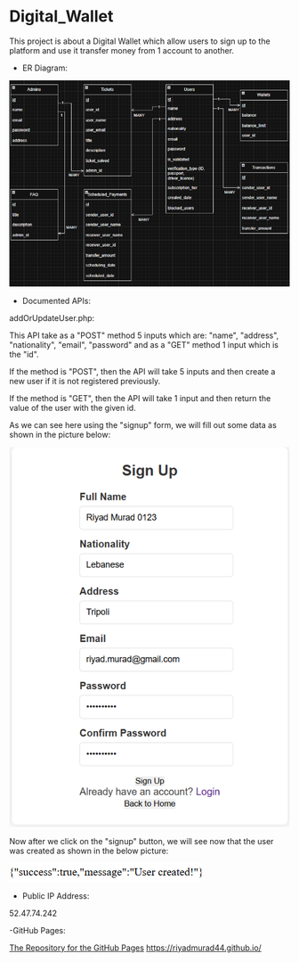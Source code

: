 # Digital_Wallet

This project is about a Digital Wallet which allow users to sign up to the platform and use it transfer money from 1 account to another.

- ER Diagram:

<img src="Assets/Database.png"></img>


- Documented APIs:

addOrUpdateUser.php:

This API take as a "POST" method 5 inputs which are: "name", "address", "nationality", "email", "password" and as a "GET" method 1 input which is the "id".

If the method is "POST", then the API will take 5 inputs and then create a new user if it is not registered previously.

If the method is "GET", then the API will take 1 input and then return the value of the user with the given id.

As we can see here using the "signup" form, we will fill out some data as shown in the picture below:

<img src="./Assets/register.png"></img>

Now after we click on the "signup" button, we will see now that the user was created as shown in the below picture:

<img src="./Assets/success.png"></img>



- Public IP Address:

52.47.74.242

-GitHub Pages:

<a href="https://github.com/RiyadMurad44/RiyadMurad44.github.io">The Repository for the GitHub Pages</a>
<a href="https://riyadmurad44.github.io/">https://riyadmurad44.github.io/</a>
